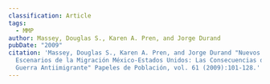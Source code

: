 ```yaml
---
classification: Article
tags:
  - MMP
author: Massey, Douglas S., Karen A. Pren, and Jorge Durand
pubDate: "2009"
citation: 'Massey, Douglas S., Karen A. Pren, and Jorge Durand "Nuevos
  Escenarios de la Migración México-Estados Unidos: Las Consecuencias de la
  Guerra Antiimigrante" Papeles de Población, vol. 61 (2009):101-128.'
---
```

